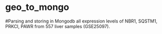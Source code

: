 geo_to_mongo
============

#Parsing and storing in Mongodb all expression levels of NBR1, SQSTM1, PRKCI, PAWR from 557 liver samples (GSE25097).
